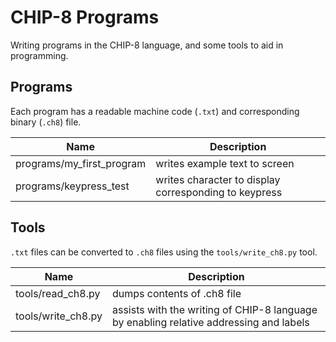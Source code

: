 # CHIP-8 Programs

Writing programs in the CHIP-8 language, and some tools to aid in programming.

## Programs
Each program has a readable machine code (`.txt`) and corresponding binary (`.ch8`) file.

Name  | Description
------------- | -------------
programs/my_first_program | writes example text to screen
programs/keypress_test | writes character to display corresponding to keypress


## Tools
`.txt` files can be converted to `.ch8` files using the `tools/write_ch8.py` tool.

Name  | Description
------------- | -------------
tools/read_ch8.py | dumps contents of .ch8 file
tools/write_ch8.py | assists with the writing of CHIP-8 language by enabling relative addressing and labels
